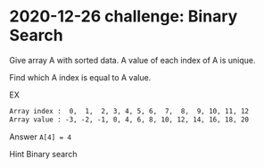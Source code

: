 # 2020-12-26 challenge: Binary Search

Give array A with sorted data.
A value of each index of A is unique.

Find which A index is equal to A value.

EX

```txt
Array index :  0,  1,  2, 3, 4, 5, 6,  7,  8,  9, 10, 11, 12
Array value : -3, -2, -1, 0, 4, 6, 8, 10, 12, 14, 16, 18, 20
```

Answer `A[4] = 4`

Hint Binary search
